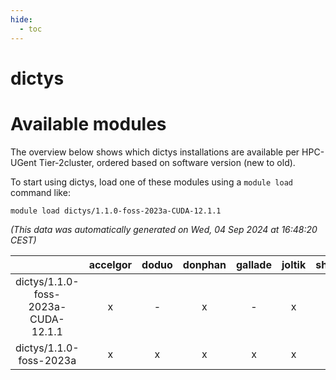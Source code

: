 ```yaml
---
hide:
  - toc
---
```


dictys
======

# Available modules


The overview below shows which dictys installations are available per HPC-UGent Tier-2cluster, ordered based on software version (new to old).

To start using dictys, load one of these modules using a `module load` command like:

```shell
module load dictys/1.1.0-foss-2023a-CUDA-12.1.1
```

*(This data was automatically generated on Wed, 04 Sep 2024 at 16:48:20 CEST)*  

| |accelgor|doduo|donphan|gallade|joltik|shinx|skitty|
| :---: | :---: | :---: | :---: | :---: | :---: | :---: | :---: |
|dictys/1.1.0-foss-2023a-CUDA-12.1.1|x|-|x|-|x|-|-|
|dictys/1.1.0-foss-2023a|x|x|x|x|x|x|x|
